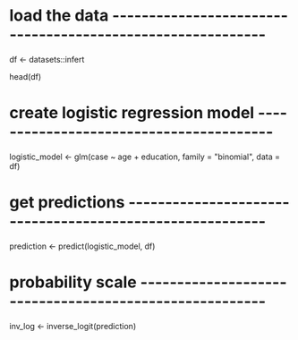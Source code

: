 

# load the data -----------------------------------------------------------

df <- datasets::infert

head(df)
# create logistic regression model ----------------------------------------

logistic_model <- glm(case ~ age + education, family = "binomial",
                      data = df)


# get predictions ---------------------------------------------------------

prediction <- predict(logistic_model, df)


# probability scale -------------------------------------------------------

inv_log <- inverse_logit(prediction)
